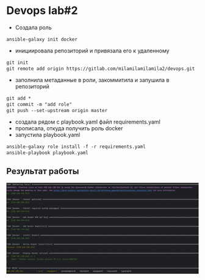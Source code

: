 # Devops lab#2

- Создала роль 
```shell
ansible-galaxy init docker
```
- инициировала репозиторий и привязала его к удаленному
```shell
git init
git remote add origin https://gitlab.com/milamilamilamila2/devops.git
```
- заполнила метаданные в роли, закоммитила и запушила в репозиторий
```shell
git add *
git commit -m "add role"
git push --set-upstream origin master 
```
- создала рядом с playbook.yaml файл requirements.yaml
- прописала, откуда получить роль docker
- запустила playbook.yaml
```shell
ansible-galaxy role install -f -r requirements.yaml 
ansible-playbook playbook.yaml 
```
## Результат работы
![img_1.png](img_1.png)
